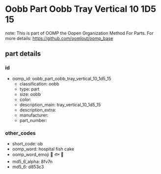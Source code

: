 # Oobb Part Oobb Tray Vertical 10 1D5 15  

note: This is part of OOMP the Oopen Organization Method For Parts. For more details: https://github.com/oomlout/oomp_base

##  part details





### id
* oomp_id: oobb_part_oobb_tray_vertical_10_1d5_15
  * classification: oobb
  * type: part
  * size: oobb
  * color: 
  * description_main: tray_vertical_10_1d5_15
  * description_extra: 
  * manufacturer: 
  * part_number: 

### other_codes
* short_code: ob
* oomp_word: hospital fish cake
* oomp_word_emoji :hospital: :fish: :cake:
* md5_6_alpha: 8fv7n
* md5_6: d853c3